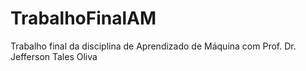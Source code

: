 # TrabalhoFinalAM
Trabalho final da disciplina de Aprendizado de Máquina com Prof. Dr. Jefferson Tales Oliva
